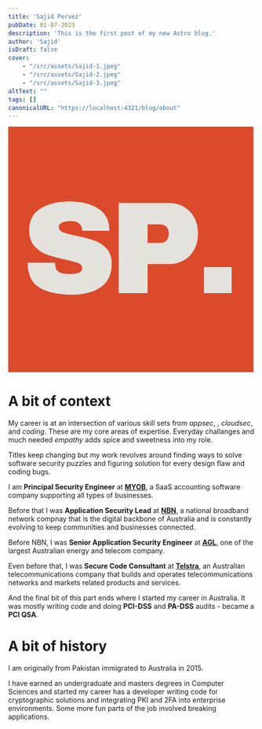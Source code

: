 ```yaml
---
title: 'Sajid Pervez'
pubDate: 01-07-2023
description: 'This is the first post of my new Astro blog.'
author: 'Sajid'
isDraft: false
cover:    
    - "/src/assets/Sajid-1.jpeg"
    - "/src/assets/Sajid-2.jpeg"
    - "/src/assets/Sajid-3.jpeg"
altText: ""
tags: []
canonicalURL: "https://localhost:4321/blog/about"
---
```

![Icon Description](/src/assets/favicon-beige.png) 
# A bit of context

My career is at an intersection of various skill sets from *appsec*, , *cloudsec*,  and *coding*. These are my core areas of expertise. Everyday challanges and much needed *empathy* adds spice and sweetness into my role.

Titles keep changing but my work revolves around finding ways to solve software security puzzles and figuring solution for every design flaw and coding bugs.

I am **Principal Security Engineer** at **[MYOB](https://myob.com)**, a SaaS accounting software company supporting all types of businesses.

Before that I was **Application Security Lead** at **[NBN](https://nbnco.com.au)**, a national broadband network compnay that is the digital backbone of Australia and is constantly evolving to keep communities and businesses connected.

Before NBN, I was **Senior Application Security Engineer** at **[AGL](https://agl.com.au)**, one of the largest Australian energy and telecom company. 

Even before that, I was **Secure Code Consultant** at **[Telstra](https://telstra.com.au)**, an Australian telecommunications company that builds and operates telecommunications networks and markets related products and services.

And the final bit of this part ends where I started my career in Australia. It was mostly writing code and doing **PCI-DSS** and **PA-DSS** audits - became a **PCI QSA**.

# A bit of history
I am originally from Pakistan immigrated to Australia in 2015.

I have earned an undergraduate and masters degrees in Computer Sciences and started my career has a developer writing code for cryptographic solutions and integrating PKI and 2FA into enterprise environments. Some more fun parts of the job involved breaking applications.




